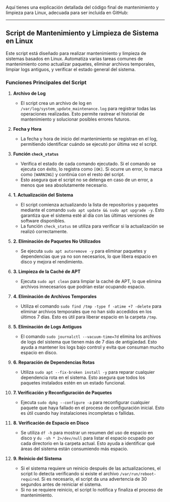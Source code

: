 Aquí tienes una explicación detallada del código final de mantenimiento y limpieza para Linux, adecuada para ser incluida en GitHub:

---

## Script de Mantenimiento y Limpieza de Sistema en Linux

Este script está diseñado para realizar mantenimiento y limpieza de sistemas basados en Linux. Automatiza varias tareas comunes de mantenimiento como actualizar paquetes, eliminar archivos temporales, limpiar logs antiguos, y verificar el estado general del sistema.

### Funciones Principales del Script

1. **Archivo de Log**
   - El script crea un archivo de log en `/var/log/system_update_maintenance.log` para registrar todas las operaciones realizadas. Esto permite rastrear el historial de mantenimiento y solucionar posibles errores futuros.

2. **Fecha y Hora**
   - La fecha y hora de inicio del mantenimiento se registran en el log, permitiendo identificar cuándo se ejecutó por última vez el script.

3. **Función `check_status`**
   - Verifica el estado de cada comando ejecutado. Si el comando se ejecuta con éxito, lo registra como `[OK]`. Si ocurre un error, lo marca como `[WARNING]` y continúa con el resto del script.
   - Esto asegura que el script no se detenga en caso de un error, a menos que sea absolutamente necesario.

4. **1. Actualización del Sistema**
   - El script comienza actualizando la lista de repositorios y paquetes mediante el comando `sudo apt update && sudo apt upgrade -y`. Esto garantiza que el sistema esté al día con las últimas versiones de software disponibles.
   - La función `check_status` se utiliza para verificar si la actualización se realizó correctamente.

5. **2. Eliminación de Paquetes No Utilizados**
   - Se ejecuta `sudo apt autoremove -y` para eliminar paquetes y dependencias que ya no son necesarios, lo que libera espacio en disco y mejora el rendimiento.

6. **3. Limpieza de la Caché de APT**
   - Ejecuta `sudo apt clean` para limpiar la caché de APT, lo que elimina archivos innecesarios que podrían estar ocupando espacio.

7. **4. Eliminación de Archivos Temporales**
   - Utiliza el comando `sudo find /tmp -type f -atime +7 -delete` para eliminar archivos temporales que no han sido accedidos en los últimos 7 días. Esto es útil para liberar espacio en la carpeta `/tmp`.

8. **5. Eliminación de Logs Antiguos**
   - El comando `sudo journalctl --vacuum-time=7d` elimina los archivos de logs del sistema que tienen más de 7 días de antigüedad. Esto ayuda a mantener los logs bajo control y evita que consuman mucho espacio en disco.

9. **6. Reparación de Dependencias Rotas**
   - Utiliza `sudo apt --fix-broken install -y` para reparar cualquier dependencia rota en el sistema. Esto asegura que todos los paquetes instalados estén en un estado funcional.

10. **7. Verificación y Reconfiguración de Paquetes**
    - Ejecuta `sudo dpkg --configure -a` para reconfigurar cualquier paquete que haya fallado en el proceso de configuración inicial. Esto es útil cuando hay instalaciones incompletas o fallidas.

11. **8. Verificación de Espacio en Disco**
    - Se utiliza `df -h` para mostrar un resumen del uso de espacio en disco y `du -sh * 2>/dev/null` para listar el espacio ocupado por cada directorio en la carpeta actual. Esto ayuda a identificar qué áreas del sistema están consumiendo más espacio.

12. **9. Reinicio del Sistema**
    - Si el sistema requiere un reinicio después de las actualizaciones, el script lo detecta verificando si existe el archivo `/var/run/reboot-required`. Si es necesario, el script da una advertencia de 30 segundos antes de reiniciar el sistema.
    - Si no se requiere reinicio, el script lo notifica y finaliza el proceso de mantenimiento.

